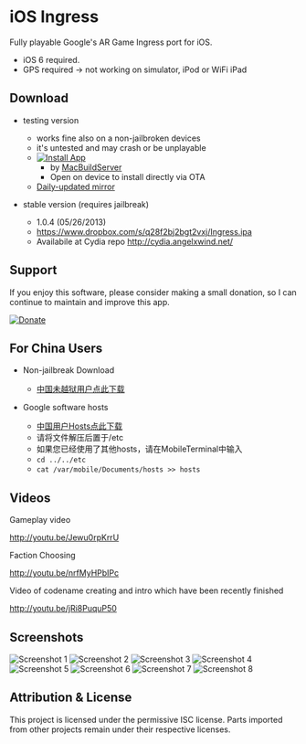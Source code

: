 iOS Ingress
===========

Fully playable Google's AR Game Ingress port for iOS.

- iOS 6 required.
- GPS required -> not working on simulator, iPod or WiFi iPad

Download
--------

- testing version
    - works fine also on a non-jailbroken devices
    - it's untested and may crash or be unplayable
    - [![Install App](http://com.macbuildserver.github.s3-website-us-east-1.amazonaws.com/button_up.png)](http://macbuildserver.com/project/github/build/?xcode_project=Ingress.xcodeproj&amp;target=Ingress&amp;repo_url=https%3A%2F%2Fgithub.com%2Falex-alex%2FiOS-Ingress.git&amp;build_conf=Release)
        - by [MacBuildServer](http://macbuildserver.com/github/opensource/)
        - Open on device to install directly via OTA
    - [Daily-updated mirror](http://angelxwind.net/jeanny710/ingress/)

- stable version (requires jailbreak)

  - 1.0.4 (05/26/2013)
  - https://www.dropbox.com/s/q28f2bj2bgt2vxj/Ingress.ipa
  - Availabile at Cydia repo http://cydia.angelxwind.net/

Support
-------

If you enjoy this software, please consider making a small donation, so I can continue to maintain and improve this app.

[![Donate](https://www.paypalobjects.com/en_US/i/btn/btn_donate_LG.gif)](https://www.paypal.com/cgi-bin/webscr?cmd=_donations&business=6HKVU78GCECL2&lc=US&item_name=iOS%20Ingress&currency_code=USD&bn=PP%2dDonationsBF%3abtn_donateCC_LG%2egif%3aNonHosted)

For China Users
-------

- Non-jailbreak Download

    - [中国未越狱用户点此下载](http://angelxwind.net/jeanny710/ingress/)

- Google software hosts

    - [中国用户Hosts点此下载](http://angelxwind.net/jeanny710/ingress/hosts.zip)
    - 请将文件解压后置于/etc
    - 如果您已经使用了其他hosts，请在MobileTerminal中输入
    - `cd ../../etc`
    - `cat /var/mobile/Documents/hosts >> hosts`

Videos
------

Gameplay video

http://youtu.be/Jewu0rpKrrU

Faction Choosing

http://youtu.be/nrfMyHPbIPc

Video of codename creating and intro which have been recently finished

http://youtu.be/jRi8PuquP50

Screenshots
-----------

![Screenshot 1](http://i.imgur.com/H9Nrgux.png)
![Screenshot 2](http://i.imgur.com/aTKqOS7.png)
![Screenshot 3](http://i.imgur.com/FIYe6bm.png)
![Screenshot 4](http://i.imgur.com/V1r6eER.png)
![Screenshot 5](http://i.imgur.com/Joik8Qe.png)
![Screenshot 6](http://i.imgur.com/hLajkw3.png)
![Screenshot 7](http://i.imgur.com/MzJn807.png)
![Screenshot 8](http://i.imgur.com/uC9hXxk.png)

Attribution & License
---------------------

This project is licensed under the permissive ISC license. Parts imported from other projects remain under their respective licenses.
